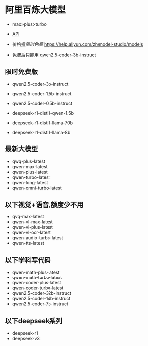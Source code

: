 # 阿里百炼大模型
- max>plus>turbo
- [API](https://dashscope.aliyuncs.com/compatible-mode/v1)


- 价格搜*限时免费* https://help.aliyun.com/zh/model-studio/models
- 免费后只能用 qwen2.5-coder-3b-instruct


## 限时免费版
- qwen2.5-coder-3b-instruct
- qwen2.5-coder-1.5b-instruct
- qwen2.5-coder-0.5b-instruct

- deepseek-r1-distill-qwen-1.5b
- deepseek-r1-distill-llama-70b
- deepseek-r1-distill-llama-8b

## 最新大模型
- qwq-plus-latest
- qwen-max-latest
- qwen-plus-latest
- qwen-turbo-latest
- qwen-long-latest
- qwen-omni-turbo-latest

## 以下视觉+语音,额度少不用
- qvq-max-latest
- qwen-vl-max-latest
- qwen-vl-plus-latest
- qwen-vl-ocr-latest
- qwen-audio-turbo-latest
- qwen-tts-latest

## 以下学科写代码
- qwen-math-plus-latest
- qwen-math-turbo-latest
- qwen-coder-plus-latest
- qwen-coder-turbo-latest
- qwen2.5-coder-32b-instruct
- qwen2.5-coder-14b-instruct
- qwen2.5-coder-7b-instruct

## 以下deepseek系列
- deepseek-r1
- deepseek-v3








